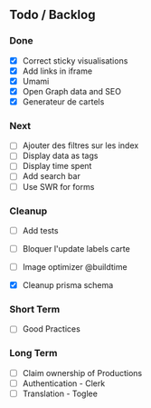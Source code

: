 ## Todo / Backlog

### Done

- [x] Correct sticky visualisations
- [x] Add links in iframe
- [x] Umami
- [x] Open Graph data and SEO
- [x] Generateur de cartels

### Next

- [ ] Ajouter des filtres sur les index
- [ ] Display data as tags
- [ ] Display time spent
- [ ] Add search bar
- [ ] Use SWR for forms

### Cleanup

- [ ] Add tests
- [ ] Bloquer l'update labels carte
- [ ] Image optimizer @buildtime
- [x] Cleanup prisma schema


### Short Term

- [ ] Good Practices

### Long Term

- [ ] Claim ownership of Productions
- [ ] Authentication - Clerk
- [ ] Translation - Toglee
